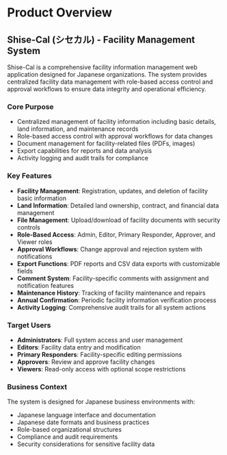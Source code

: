 # Product Overview

## Shise-Cal (シセカル) - Facility Management System

Shise-Cal is a comprehensive facility information management web application designed for Japanese organizations. The system provides centralized facility data management with role-based access control and approval workflows to ensure data integrity and operational efficiency.

### Core Purpose
- Centralized management of facility information including basic details, land information, and maintenance records
- Role-based access control with approval workflows for data changes
- Document management for facility-related files (PDFs, images)
- Export capabilities for reports and data analysis
- Activity logging and audit trails for compliance

### Key Features
- **Facility Management**: Registration, updates, and deletion of facility basic information
- **Land Information**: Detailed land ownership, contract, and financial data management
- **File Management**: Upload/download of facility documents with security controls
- **Role-Based Access**: Admin, Editor, Primary Responder, Approver, and Viewer roles
- **Approval Workflows**: Change approval and rejection system with notifications
- **Export Functions**: PDF reports and CSV data exports with customizable fields
- **Comment System**: Facility-specific comments with assignment and notification features
- **Maintenance History**: Tracking of facility maintenance and repairs
- **Annual Confirmation**: Periodic facility information verification process
- **Activity Logging**: Comprehensive audit trails for all system actions

### Target Users
- **Administrators**: Full system access and user management
- **Editors**: Facility data entry and modification
- **Primary Responders**: Facility-specific editing permissions
- **Approvers**: Review and approve facility changes
- **Viewers**: Read-only access with optional scope restrictions

### Business Context
The system is designed for Japanese business environments with:
- Japanese language interface and documentation
- Japanese date formats and business practices
- Role-based organizational structures
- Compliance and audit requirements
- Security considerations for sensitive facility data